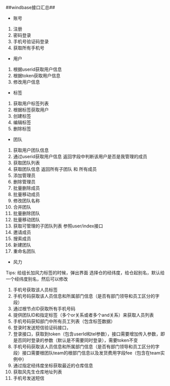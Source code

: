 ##windbase接口汇总##
- 账号
1. 注册
2. 密码登录
3. 手机号验证码登录
4. 获取所有手机号

- 用户
1. 根据userid获取用户信息
2. 根据token获取用户信息
3. 修改用户信息


- 标签
1. 获取用户标签列表
2. 根据标签获取用户
3. 创建标签
4. 编辑标签
5. 删除标签

- 团队
1. 获取用户团队信息 
2. 通过userid获取用户信息 返回字段中判断该用户是否是我管理的成员
3. 获取团队列表
4. 获取团队信息   返回所有子团队 和 所有成员
5. 添加管理员
6. 删除管理员
7. 批量删除成员
8. 批量移动成员
9. 修改团队名称
10. 合并团队
11. 批量删除团队
12. 批量移动团队
13. 获取可管理的子团队列表 参照user/index接口
14. 邀请成员
15. 搜索成员
16. 新建团队
17. 重命名团队

- 风力

Tips: 给组长加风力标签的时候，弹出界面 选择仓的经纬度，给仓起别名，默认给一个经纬度别名，然后可以修改
1. 手机号获取该人员标签
2. 手机号码获取该人员信息和所属部门信息（是否有部门领导和员工区分的字段）
3. 通过根节点ID获取所有手机号码
4. 提供团队ID和指定标签（多个or关系或者多个and关系）来获取人员列表
5. 手机号码获知部门中所有员工列表（包含标签数据）
6. 登录时发送短信验证码接口，
7. 登录接口，获取到token（包含userId和tel参数），接口需要增加传入参数，即是否同时登录的参数（默认是不需要同时登录），需要token不变
8. 手机号码获取该人员信息和所属部门信息（是否有部门领导和员工区分的字段）接口需要根团队team的根部门信息以及发货费用字段fee（包含在team实例中）
9. 通过指定经纬度坐标获取最近的仓库信息
10. 获取风先生仓库地址列表
11. 手机号发送短信